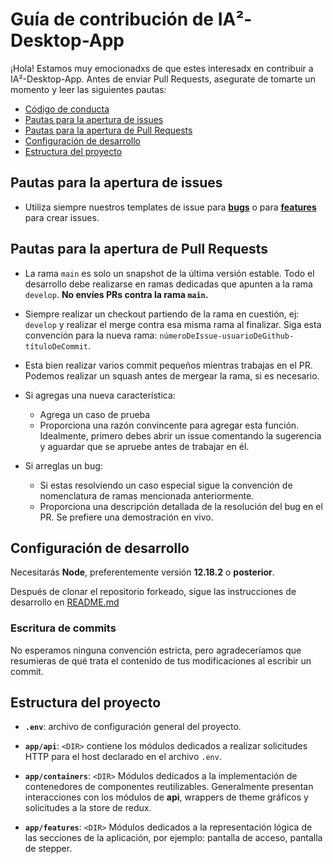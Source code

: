 # Guía de contribución de IA²-Desktop-App

¡Hola! Estamos muy emocionadxs de que estes interesadx en contribuir a IA²-Desktop-App. Antes de enviar Pull Requests, asegurate de tomarte un momento y leer las siguientes pautas:

- [Código de conducta](https://github.com/facttic/ia2-desktop-app/blob/master/.github/CODE_OF_CONDUCT.md)
- [Pautas para la apertura de issues](#pautas-para-la-apertura-de-issues)
- [Pautas para la apertura de Pull Requests](#pautas-para-la-apertura-de-pull-requests)
- [Configuración de desarrollo](#configuración-de-desarrollo)
- [Estructura del proyecto](#estructura-del-proyecto)

## Pautas para la apertura de issues

- Utiliza siempre nuestros templates de issue para [**bugs**](url-del-template) o para [**features**](url-del-template) para crear issues.

## Pautas para la apertura de Pull Requests

- La rama `main` es solo un snapshot de la última versión estable. Todo el desarrollo debe realizarse en ramas dedicadas que apunten a la rama `develop`. **No envíes PRs contra la rama `main`.**

- Siempre realizar un checkout partiendo de la rama en cuestión, ej: `develop` y realizar el merge contra esa misma rama al finalizar. Siga esta convención para la nueva rama: `númeroDeIssue-usuarioDeGithub-títuloDeCommit`.

- Esta bien realizar varios commit pequeños mientras trabajas en el PR. Podemos realizar un squash antes de mergear la rama, si es necesario.

- Si agregas una nueva característica:

  - Agrega un caso de prueba
  - Proporciona una razón convincente para agregar esta función. Idealmente, primero debes abrir un issue comentando la sugerencia y aguardar que se apruebe antes de trabajar en él.

- Si arreglas un bug:
  - Si estas resolviendo un caso especial sigue la convención de nomenclatura de ramas mencionada anteriormente.
  - Proporciona una descripción detallada de la resolución del bug en el PR. Se prefiere una demostración en vivo.

## Configuración de desarrollo

Necesitarás **Node**, preferentemente versión **12.18.2** o **posterior**.

Después de clonar el repositorio forkeado, sigue las instrucciones de desarrollo en [README.md](README.md#Preparar-ambiente-de-desarrollo)

### Escritura de commits

No esperamos ninguna convención estricta, pero agradeceríamos que resumieras de qué trata el contenido de tus modificaciones al escribir un commit.

## Estructura del proyecto

- **`.env`**: archivo de configuración general del proyecto.

- **`app/api`**: `<DIR>` contiene los módulos dedicados a realizar solicitudes HTTP para el host declarado en el archivo `.env`.

- **`app/containers`**: `<DIR>` Módulos dedicados a la implementación de contenedores de componentes reutilizables. Generalmente presentan interacciones con los módulos de **api**, wrappers de theme gráficos y solicitudes a la store de redux.

- **`app/features`**: `<DIR>` Módulos dedicados a la representación lógica de las secciones de la aplicación, por ejemplo: pantalla de acceso, pantalla de stepper.

